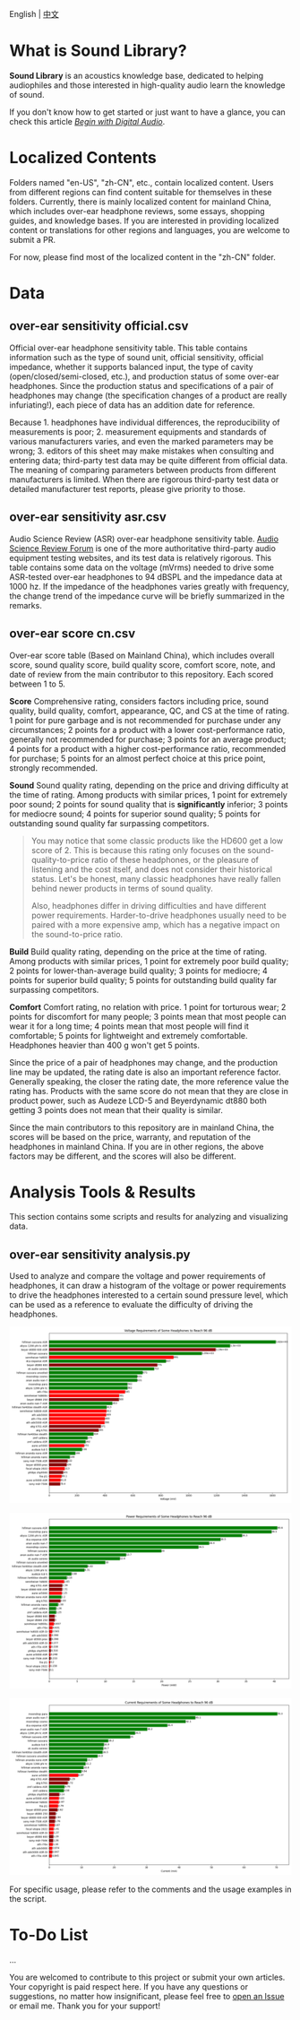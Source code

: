 English | [中文](./README%20zh-CN.md)

# What is Sound Library?

**Sound Library** is an acoustics knowledge base, dedicated to helping audiophiles and those interested in high-quality audio learn the knowledge of sound.

If you don't know how to get started or just want to have a glance, you can check this article [_Begin with Digital Audio_](./en-US/Knowledge/Begin%20with%20Digital%20Audio.md).

# Localized Contents

Folders named "en-US", "zh-CN", etc., contain localized content. Users from different regions can find content suitable for themselves in these folders. Currently, there is mainly localized content for mainland China, which includes over-ear headphone reviews, some essays, shopping guides, and knowledge bases. If you are interested in providing localized content or translations for other regions and languages, you are welcome to submit a PR.

For now, please find most of the localized content in the "zh-CN" folder.

# Data

## over-ear sensitivity official.csv

Official over-ear headphone sensitivity table. This table contains information such as the type of sound unit, official sensitivity, official impedance, whether it supports balanced input, the type of cavity (open/closed/semi-closed, etc.), and production status of some over-ear headphones. Since the production status and specifications of a pair of headphones may change (the specification changes of a product are really infuriating!), each piece of data has an addition date for reference.

Because 1. headphones have individual differences, the reproducibility of measurements is poor; 2. measurement equipments and standards of various manufacturers varies, and even the marked parameters may be wrong; 3. editors of this sheet may make mistakes when consulting and entering data; third-party test data may be quite different from official data. The meaning of comparing parameters between products from different manufacturers is limited. When there are rigorous third-party test data or detailed manufacturer test reports, please give priority to those.

## over-ear sensitivity asr.csv

Audio Science Review (ASR) over-ear headphone sensitivity table. [Audio Science Review Forum](https://www.audiosciencereview.com) is one of the more authoritative third-party audio equipment testing websites, and its test data is relatively rigorous. This table contains some data on the voltage (mVrms) needed to drive some ASR-tested over-ear headphones to 94 dBSPL and the impedance data at 1000 hz. If the impedance of the headphones varies greatly with frequency, the change trend of the impedance curve will be briefly summarized in the remarks.

## over-ear score cn.csv

Over-ear score table (Based on Mainland China), which includes overall score, sound quality score, build quality score, comfort score, note, and date of review from the main contributor to this repository. Each scored between 1 to 5.

**Score** Comprehensive rating, considers factors including price, sound quality, build quality, comfort, appearance, QC, and CS at the time of rating. 1 point for pure garbage and is not recommended for purchase under any circumstances; 2 points for a product with a lower cost-performance ratio, generally not recommended for purchase; 3 points for an average product; 4 points for a product with a higher cost-performance ratio, recommended for purchase; 5 points for an almost perfect choice at this price point, strongly recommended.

**Sound** Sound quality rating, depending on the price and driving difficulty at the time of rating. Among products with similar prices, 1 point for extremely poor sound; 2 points for sound quality that is **significantly** inferior; 3 points for mediocre sound; 4 points for superior sound quality; 5 points for outstanding sound quality far surpassing competitors.

> You may notice that some classic products like the HD600 get a low score of 2. This is because this rating only focuses on the sound-quality-to-price ratio of these headphones, or the pleasure of listening and the cost itself, and does not consider their historical status. Let's be honest, many classic headphones have really fallen behind newer products in terms of sound quality.
>
> Also, headphones differ in driving difficulties and have different power requirements. Harder-to-drive headphones usually need to be paired with a more expensive amp, which has a negative impact on the sound-to-price ratio.

**Build** Build quality rating, depending on the price at the time of rating. Among products with similar prices, 1 point for extremely poor build quality; 2 points for lower-than-average build quality; 3 points for mediocre; 4 points for superior build quality; 5 points for outstanding build quality far surpassing competitors.

**Comfort** Comfort rating, no relation with price. 1 point for torturous wear; 2 points for discomfort for many people; 3 points mean that most people can wear it for a long time; 4 points mean that most people will find it comfortable; 5 points for lightweight and extremely comfortable. Headphones heavier than 400 g won't get 5 points.

Since the price of a pair of headphones may change, and the production line may be updated, the rating date is also an important reference factor. Generally speaking, the closer the rating date, the more reference value the rating has. Products with the same score do not mean that they are close in product power, such as Audeze LCD-5 and Beyerdynamic dt880 both getting 3 points does not mean that their quality is similar.

Since the main contributors to this repository are in mainland China, the scores will be based on the price, warranty, and reputation of the headphones in mainland China. If you are in other regions, the above factors may be different, and the scores will also be different.

# Analysis Tools & Results

This section contains some scripts and results for analyzing and visualizing data.

## over-ear sensitivity analysis.py

Used to analyze and compare the voltage and power requirements of headphones, it can draw a histogram of the voltage or power requirements to drive the headphones interested to a certain sound pressure level, which can be used as a reference to evaluate the difficulty of driving the headphones.

![Voltage Requirements of Some Headphones to Reach 96 dB](./analysis%20results/Voltage%20Requirements%20of%20Some%20Headphones%20to%20Reach%2096%20dB.png)

![Power Requirements of Some Headphones to Reach 96 dB](./analysis%20results/Power%20Requirements%20of%20Some%20Headphones%20to%20Reach%2096%20dB.png)

![Current Requirements of Some Headphones to Reach 96 dB](./analysis%20results/Current%20Requirements%20of%20Some%20Headphones%20to%20Reach%2096%20dB.png)

For specific usage, please refer to the comments and the usage examples in the script.

# To-Do List

...

You are welcomed to contribute to this project or submit your own articles. Your copyright is paid respect here. If you have any questions or suggestions, no matter how insignificant, please feel free to [open an Issue](https://github.com/Sha1rholder/Sound-Library/issues/new) or email me. Thank you for your support!
